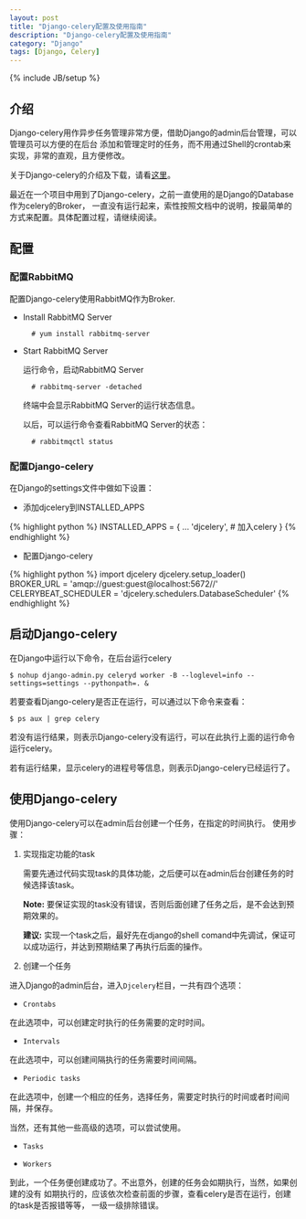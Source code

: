 ```yaml
---
layout: post
title: "Django-celery配置及使用指南"
description: "Django-celery配置及使用指南"
category: "Django"
tags: [Django, Celery]
---
```

{% include JB/setup %}

## 介绍
Django-celery用作异步任务管理非常方便，借助Django的admin后台管理，可以管理员可以方便的在后台
添加和管理定时的任务，而不用通过Shell的crontab来实现，非常的直观，且方便修改。

关于Django-celery的介绍及下载，请看[这里](https://pypi.python.org/pypi/django-celery)。

最近在一个项目中用到了Django-celery，之前一直使用的是Django的Database作为celery的Broker，
一直没有运行起来，索性按照文档中的说明，按最简单的方式来配置。具体配置过程，请继续阅读。

## 配置
### 配置RabbitMQ

配置Django-celery使用RabbitMQ作为Broker.

* Install RabbitMQ Server

        # yum install rabbitmq-server

* Start RabbitMQ Server

    运行命令，启动RabbitMQ Server

        # rabbitmq-server -detached

    终端中会显示RabbitMQ Server的运行状态信息。

    以后，可以运行命令查看RabbitMQ Server的状态：

        # rabbitmqctl status

### 配置Django-celery
在Django的settings文件中做如下设置：

* 添加djcelery到INSTALLED_APPS

{% highlight python %}
INSTALLED_APPS = {
  ...
  'djcelery',          # 加入celery
}
{% endhighlight %}


* 配置Django-celery

{% highlight python %}
import djcelery
djcelery.setup_loader()
BROKER_URL = 'amqp://guest:guest@localhost:5672//'
CELERYBEAT_SCHEDULER = 'djcelery.schedulers.DatabaseScheduler'
{% endhighlight %}

## 启动Django-celery

在Django中运行以下命令，在后台运行celery

    $ nohup django-admin.py celeryd worker -B --loglevel=info --settings=settings --pythonpath=. &


若要查看Django-celery是否正在运行，可以通过以下命令来查看：

    $ ps aux | grep celery

若没有运行结果，则表示Django-celery没有运行，可以在此执行上面的运行命令运行celery。

若有运行结果，显示celery的进程号等信息，则表示Django-celery已经运行了。

## 使用Django-celery
使用Django-celery可以在admin后台创建一个任务，在指定的时间执行。
使用步骤：

1. 实现指定功能的task

    需要先通过代码实现task的具体功能，之后便可以在admin后台创建任务的时候选择该task。

    **Note:** 要保证实现的task没有错误，否则后面创建了任务之后，是不会达到预期效果的。
    
    **建议:** 实现一个task之后，最好先在django的shell comand中先调试，保证可以成功运行，并达到预期结果了再执行后面的操作。

2. 创建一个任务

进入Django的admin后台，进入`Djcelery`栏目，一共有四个选项：

* `Crontabs`

在此选项中，可以创建定时执行的任务需要的定时时间。

* `Intervals`

在此选项中，可以创建间隔执行的任务需要时间间隔。

* `Periodic tasks`

在此选项中，创建一个相应的任务，选择任务，需要定时执行的时间或者时间间隔，并保存。

当然，还有其他一些高级的选项，可以尝试使用。

* `Tasks`

* `Workers`

到此，一个任务便创建成功了。不出意外，创建的任务会如期执行，当然，如果创建的没有
如期执行的，应该依次检查前面的步骤，查看celery是否在运行，创建的task是否报错等等，
一级一级排除错误。
